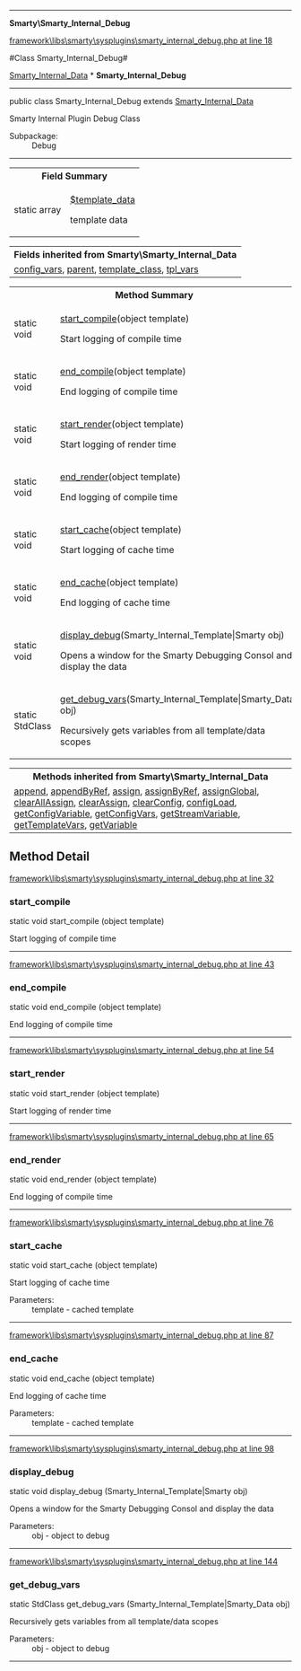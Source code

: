 

- - -

**Smarty\Smarty_Internal_Debug**


<a href="https://github.com/JeyDotC/Hirudo/blob/master/framework/libs/smarty/sysplugins/smarty_internal_debug.php#L18" >framework\libs\smarty\sysplugins\smarty_internal_debug.php at line 18</a>

#Class Smarty_Internal_Debug#

<a href="https://github.com/JeyDotC/Hirudo-docs/blob/master/smarty/smarty_internal_data.md">Smarty_Internal_Data</a>
    * **Smarty_Internal_Debug**




- - -

<p class="signature"><span class='k'>public  class</span> <span class='nx'>Smarty_Internal_Debug</span>
extends <a href="https://github.com/JeyDotC/Hirudo-docs/blob/master/smarty/smarty_internal_data.md">Smarty_Internal_Data</a>

</p>

<div class="comment" id="overview_description"><p>Smarty Internal Plugin Debug Class</p></div>

<dl>
<dt>Subpackage:</dt>
<dd>Debug</dd>
</dl>


- - -



<table id="summary_field">
<tr><th colspan="2">Field Summary</th></tr>
<tr>
<td><span class='k'>static </span> <span class='nx'>array</span></td>
<td class="description"><p class="name" ><a href="#template_data"> $template_data</a>
                                </p><p class="description">template data</p></td>
</tr>
</table>

<table class="inherit">
<tr><th colspan="2">Fields inherited from Smarty\Smarty_Internal_Data</th></tr>
<tr><td><a href="https://github.com/JeyDotC/Hirudo-docs/blob/master/smarty/smarty_internal_data.md">config_vars</a>, <a href="https://github.com/JeyDotC/Hirudo-docs/blob/master/smarty/smarty_internal_data.md">parent</a>, <a href="https://github.com/JeyDotC/Hirudo-docs/blob/master/smarty/smarty_internal_data.md">template_class</a>, <a href="https://github.com/JeyDotC/Hirudo-docs/blob/master/smarty/smarty_internal_data.md">tpl_vars</a></td></tr></table>

<table id="summary_method">
<tr><th colspan="2">Method Summary</th></tr>
<tr>
<td><span class='k'>static </span> <span class='nx'>void</span></td>
<td class="description"><p class="name"><a href="#start_compile">start_compile</a>(object template)</p><p class="description">Start logging of compile time</p></td>
</tr>
<tr>
<td><span class='k'>static </span> <span class='nx'>void</span></td>
<td class="description"><p class="name"><a href="#end_compile">end_compile</a>(object template)</p><p class="description">End logging of compile time</p></td>
</tr>
<tr>
<td><span class='k'>static </span> <span class='nx'>void</span></td>
<td class="description"><p class="name"><a href="#start_render">start_render</a>(object template)</p><p class="description">Start logging of render time</p></td>
</tr>
<tr>
<td><span class='k'>static </span> <span class='nx'>void</span></td>
<td class="description"><p class="name"><a href="#end_render">end_render</a>(object template)</p><p class="description">End logging of compile time</p></td>
</tr>
<tr>
<td><span class='k'>static </span> <span class='nx'>void</span></td>
<td class="description"><p class="name"><a href="#start_cache">start_cache</a>(object template)</p><p class="description">Start logging of cache time</p></td>
</tr>
<tr>
<td><span class='k'>static </span> <span class='nx'>void</span></td>
<td class="description"><p class="name"><a href="#end_cache">end_cache</a>(object template)</p><p class="description">End logging of cache time</p></td>
</tr>
<tr>
<td><span class='k'>static </span> <span class='nx'>void</span></td>
<td class="description"><p class="name"><a href="#display_debug">display_debug</a>(Smarty_Internal_Template|Smarty obj)</p><p class="description">Opens a window for the Smarty Debugging Consol and display the data</p></td>
</tr>
<tr>
<td><span class='k'>static </span> <span class='nx'>StdClass</span></td>
<td class="description"><p class="name"><a href="#get_debug_vars">get_debug_vars</a>(Smarty_Internal_Template|Smarty_Data obj)</p><p class="description">Recursively gets variables from all template/data scopes</p></td>
</tr>
</table>

<table class="inherit">
<tr><th colspan="2">Methods inherited from Smarty\Smarty_Internal_Data</th></tr>
<tr><td><a href="https://github.com/JeyDotC/Hirudo-docs/blob/master/smarty/smarty_internal_data.md">append</a>, <a href="https://github.com/JeyDotC/Hirudo-docs/blob/master/smarty/smarty_internal_data.md">appendByRef</a>, <a href="https://github.com/JeyDotC/Hirudo-docs/blob/master/smarty/smarty_internal_data.md">assign</a>, <a href="https://github.com/JeyDotC/Hirudo-docs/blob/master/smarty/smarty_internal_data.md">assignByRef</a>, <a href="https://github.com/JeyDotC/Hirudo-docs/blob/master/smarty/smarty_internal_data.md">assignGlobal</a>, <a href="https://github.com/JeyDotC/Hirudo-docs/blob/master/smarty/smarty_internal_data.md">clearAllAssign</a>, <a href="https://github.com/JeyDotC/Hirudo-docs/blob/master/smarty/smarty_internal_data.md">clearAssign</a>, <a href="https://github.com/JeyDotC/Hirudo-docs/blob/master/smarty/smarty_internal_data.md">clearConfig</a>, <a href="https://github.com/JeyDotC/Hirudo-docs/blob/master/smarty/smarty_internal_data.md">configLoad</a>, <a href="https://github.com/JeyDotC/Hirudo-docs/blob/master/smarty/smarty_internal_data.md">getConfigVariable</a>, <a href="https://github.com/JeyDotC/Hirudo-docs/blob/master/smarty/smarty_internal_data.md">getConfigVars</a>, <a href="https://github.com/JeyDotC/Hirudo-docs/blob/master/smarty/smarty_internal_data.md">getStreamVariable</a>, <a href="https://github.com/JeyDotC/Hirudo-docs/blob/master/smarty/smarty_internal_data.md">getTemplateVars</a>, <a href="https://github.com/JeyDotC/Hirudo-docs/blob/master/smarty/smarty_internal_data.md">getVariable</a></td></tr></table>

<h2 id="detail_method">Method Detail</h2>

<a href="https://github.com/JeyDotC/Hirudo/blob/master/framework/libs/smarty/sysplugins/smarty_internal_debug.php#L32" >framework\libs\smarty\sysplugins\smarty_internal_debug.php at line 32</a>

<h3 id="start_compile()">start_compile</h3>
<span class='k'>static </span> <span class='nx'>void</span> <span class='nf'>start_compile</span> (object template)

<div class="details">
<p>Start logging of compile time</p>
</div>

- - -


<a href="https://github.com/JeyDotC/Hirudo/blob/master/framework/libs/smarty/sysplugins/smarty_internal_debug.php#L43" >framework\libs\smarty\sysplugins\smarty_internal_debug.php at line 43</a>

<h3 id="end_compile()">end_compile</h3>
<span class='k'>static </span> <span class='nx'>void</span> <span class='nf'>end_compile</span> (object template)

<div class="details">
<p>End logging of compile time</p>
</div>

- - -


<a href="https://github.com/JeyDotC/Hirudo/blob/master/framework/libs/smarty/sysplugins/smarty_internal_debug.php#L54" >framework\libs\smarty\sysplugins\smarty_internal_debug.php at line 54</a>

<h3 id="start_render()">start_render</h3>
<span class='k'>static </span> <span class='nx'>void</span> <span class='nf'>start_render</span> (object template)

<div class="details">
<p>Start logging of render time</p>
</div>

- - -


<a href="https://github.com/JeyDotC/Hirudo/blob/master/framework/libs/smarty/sysplugins/smarty_internal_debug.php#L65" >framework\libs\smarty\sysplugins\smarty_internal_debug.php at line 65</a>

<h3 id="end_render()">end_render</h3>
<span class='k'>static </span> <span class='nx'>void</span> <span class='nf'>end_render</span> (object template)

<div class="details">
<p>End logging of compile time</p>
</div>

- - -


<a href="https://github.com/JeyDotC/Hirudo/blob/master/framework/libs/smarty/sysplugins/smarty_internal_debug.php#L76" >framework\libs\smarty\sysplugins\smarty_internal_debug.php at line 76</a>

<h3 id="start_cache()">start_cache</h3>
<span class='k'>static </span> <span class='nx'>void</span> <span class='nf'>start_cache</span> (object template)

<div class="details">
<p>Start logging of cache time</p><dl>
<dt>Parameters:</dt>
<dd>template - cached template</dd>
</dl>

</div>

- - -


<a href="https://github.com/JeyDotC/Hirudo/blob/master/framework/libs/smarty/sysplugins/smarty_internal_debug.php#L87" >framework\libs\smarty\sysplugins\smarty_internal_debug.php at line 87</a>

<h3 id="end_cache()">end_cache</h3>
<span class='k'>static </span> <span class='nx'>void</span> <span class='nf'>end_cache</span> (object template)

<div class="details">
<p>End logging of cache time</p><dl>
<dt>Parameters:</dt>
<dd>template - cached template</dd>
</dl>

</div>

- - -


<a href="https://github.com/JeyDotC/Hirudo/blob/master/framework/libs/smarty/sysplugins/smarty_internal_debug.php#L98" >framework\libs\smarty\sysplugins\smarty_internal_debug.php at line 98</a>

<h3 id="display_debug()">display_debug</h3>
<span class='k'>static </span> <span class='nx'>void</span> <span class='nf'>display_debug</span> (Smarty_Internal_Template|Smarty obj)

<div class="details">
<p>Opens a window for the Smarty Debugging Consol and display the data</p><dl>
<dt>Parameters:</dt>
<dd>obj - object to debug</dd>
</dl>

</div>

- - -


<a href="https://github.com/JeyDotC/Hirudo/blob/master/framework/libs/smarty/sysplugins/smarty_internal_debug.php#L144" >framework\libs\smarty\sysplugins\smarty_internal_debug.php at line 144</a>

<h3 id="get_debug_vars()">get_debug_vars</h3>
<span class='k'>static </span> <span class='nx'>StdClass</span> <span class='nf'>get_debug_vars</span> (Smarty_Internal_Template|Smarty_Data obj)

<div class="details">
<p>Recursively gets variables from all template/data scopes</p><dl>
<dt>Parameters:</dt>
<dd>obj - object to debug</dd>
</dl>

</div>

- - -

